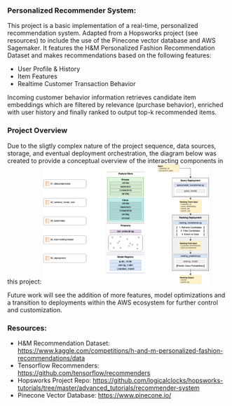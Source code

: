 ### Personalized Recommender System:
This project is a basic implementation of a real-time, personalized recommendation system. Adapted from a Hopsworks project (see resources) to include the use of the Pinecone vector database and AWS Sagemaker. 
It features the H&M Personalized Fashion Recommendation Dataset and makes recommendations based on the following features:
- User Profile & History
- Item Features
- Realtime Customer Transaction Behavior

Incoming customer behavior information retrieves candidate item embeddings which are filtered by relevance (purchase behavior), enriched with user history and finally ranked to output top-k recommended items.

### Project Overview
Due to the sligtly complex nature of the project sequence, data sources, storage, and eventual deployment orchestration, the diagram below was created to provide a conceptual overview of the interacting components in this project:
<img src="images/project-overview.gif" width="75%" height="75%" alt="Project Overview">

Future work will see the addition of more features, model optimizations and a transition to deployments within the AWS ecosystem for further control and customization. 

### Resources:
- H&M Recommendation Dataset: https://www.kaggle.com/competitions/h-and-m-personalized-fashion-recommendations/data
- Tensorflow Recommenders: https://github.com/tensorflow/recommenders
- Hopsworks Project Repo: https://github.com/logicalclocks/hopsworks-tutorials/tree/master/advanced_tutorials/recommender-system
- Pinecone Vector Database: https://www.pinecone.io/
